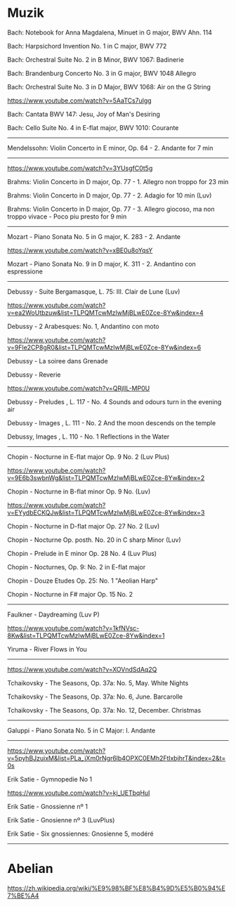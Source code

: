 # Muzik

Bach: Notebook for Anna Magdalena, Minuet in G major, BWV Ahn. 114

Bach: Harpsichord Invention No. 1 in C major, BWV 772 

Bach: Orchestral Suite No. 2 in B Minor, BWV 1067: Badinerie

Bach: Brandenburg Concerto No. 3 in G major, BWV 1048 Allegro

Bach:  Orchestral Suite No. 3 in D Major, BWV 1068: Air on the G String

https://www.youtube.com/watch?v=5AaTCs7ulgg

Bach: Cantata BWV 147: Jesu, Joy of Man's Desiring

Bach: Cello Suite No. 4 in E-flat major, BWV 1010: Courante

-------------------------------------------------------------------------

Mendelssohn: Violin Concerto in E minor, Op. 64 - 2. Andante for 7 min

-------------------------------------------------------------------------

https://www.youtube.com/watch?v=3YUsgfC0t5g

Brahms: Violin Concerto in D major, Op. 77 - 1. Allegro non troppo for 23 min

Brahms: Violin Concerto in D major, Op. 77 - 2. Adagio for 10 min (Luv)

Brahms: Violin Concerto in D major, Op. 77 - 3. Allegro giocoso, ma non troppo vivace - Poco piu presto for 9 min

-------------------------------------------------------------------------

Mozart - Piano Sonata No. 5 in G major, K. 283 - 2. Andante

https://www.youtube.com/watch?v=xBE0u8oYqsY

Mozart - Piano Sonata No. 9 in D major, K. 311 - 2. Andantino con espressione

-------------------------------------------------------------------------

Debussy - Suite Bergamasque, L. 75: III. Clair de Lune (Luv)

https://www.youtube.com/watch?v=ea2WoUtbzuw&list=TLPQMTcwMzIwMjBLwE0Zce-8Yw&index=4

Debussy - 2 Arabesques: No. 1, Andantino con moto

https://www.youtube.com/watch?v=9Fle2CP8gR0&list=TLPQMTcwMzIwMjBLwE0Zce-8Yw&index=6

Debussy - La soiree dans Grenade

Debussy - Reverie

https://www.youtube.com/watch?v=QRjllL-MP0U

Debussy - Preludes , L. 117 - No. 4 Sounds and odours turn in the evening air

Debussy - Images , L. 111 - No. 2 And the moon descends on the temple

Debussy, Images , L. 110 - No. 1 Reflections in the Water

-------------------------------------------------------------------------

Chopin - Nocturne in E-flat major Op. 9 No. 2 (Luv Plus)

https://www.youtube.com/watch?v=9E6b3swbnWg&list=TLPQMTcwMzIwMjBLwE0Zce-8Yw&index=2

Chopin - Nocturne in B-flat minor Op. 9 No. (Luv)

https://www.youtube.com/watch?v=EYydbECKQJw&list=TLPQMTcwMzIwMjBLwE0Zce-8Yw&index=3

Chopin - Nocturne in D-flat major Op. 27 No. 2 (Luv)

Chopin - Nocturne Op. posth. No. 20 in C sharp Minor (Luv)

Chopin - Prelude in E minor Op. 28 No. 4 (Luv Plus)

Chopin - Nocturnes, Op. 9: No. 2 in E-flat major 

Chopin - Douze Etudes Op. 25: No. 1 "Aeolian Harp" 

Chopin - Nocturne in F# major Op. 15 No. 2

-------------------------------------------------------------------------

Faulkner - Daydreaming (Luv P)

https://www.youtube.com/watch?v=1kfNVsc-8Kw&list=TLPQMTcwMzIwMjBLwE0Zce-8Yw&index=1

Yiruma - River Flows in You 

-------------------------------------------------------------------------

https://www.youtube.com/watch?v=XOVndSdAq2Q

Tchaikovsky - The Seasons, Op. 37a: No. 5, May. White Nights 

Tchaikovsky - The Seasons, Op. 37a: No. 6, June. Barcarolle 

Tchaikovsky - The Seasons, Op. 37a: No. 12, December. Christmas 

-------------------------------------------------------------------------

Galuppi - Piano Sonata No. 5 in C Major: I. Andante 

-------------------------------------------------------------------------

https://www.youtube.com/watch?v=5pyhBJzuixM&list=PLa_jXm0rNgr6lb4OPXC0EMh2FtlxbjhrT&index=2&t=0s

Erik Satie - Gymnopedie No 1

https://www.youtube.com/watch?v=kj_UETbqHuI

Erik Satie - Gnossienne nº 1

Erik Satie - Gnosienne nº 3 (LuvPlus)

Erik Satie - Six gnossiennes: Gnosienne 5, modéré

-------------------------------------------------------------------------

# Abelian 

https://zh.wikipedia.org/wiki/%E9%98%BF%E8%B4%9D%E5%B0%94%E7%BE%A4



